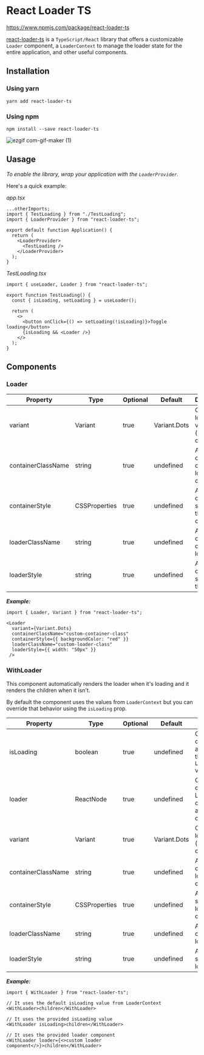 # React Loader TS

https://www.npmjs.com/package/react-loader-ts

[react-loader-ts](https://www.npmjs.com/package/react-loader-ts) is a `TypeScript/React` library that offers a customizable `Loader` component, a `LoaderContext` to manage the loader state for the entire application, and other useful components.

## Installation

### Using yarn

`yarn add react-loader-ts`

### Using npm

`npm install --save react-loader-ts`

![ezgif com-gif-maker (1)](https://user-images.githubusercontent.com/55654811/131927627-3678fcd6-34d4-4bc3-9504-325235a0a531.gif)

## Uasage

_To enable the library, wrap your application with the `LoaderProvider`._

Here's a quick example:

_app.tsx_

```
...otherImports;
import { TestLoading } from "./TestLoading";
import { LoaderProvider } from "react-loader-ts";

export default function Application() {
  return (
    <LoaderProvider>
      <TestLoading />
    </LoaderProvider>
  );
}
```

_TestLoading.tsx_

```
import { useLoader, Loader } from "react-loader-ts";

export function TestLoading() {
  const { isLoading, setLoading } = useLoader();

  return (
    <>
      <button onClick={() => setLoading(!isLoading)}>Toggle loading</button>
      {isLoading && <Loader />}
    </>
  );
}
```

## Components

### Loader

| Property           | Type          | Optional | Default      | Description                                         |
| ------------------ | ------------- | -------- | ------------ | --------------------------------------------------- |
| variant            | Variant       | true     | Variant.Dots | Change the loader variant (`CircleDots` or `Dots`). |
| containerClassName | string        | true     | undefined    | Add a custom class to the loader container.         |
| containerStyle     | CSSProperties | true     | undefined    | Add custom styles to the loader container.          |
| loaderClassName    | string        | true     | undefined    | Add a custom class to the loader.                   |
| loaderStyle        | string        | true     | undefined    | Add custom styles to the loader.                    |

**_Example:_**

```
import { Loader, Variant } from "react-loader-ts";

<Loader
  variant={Variant.Dots}
  containerClassName="custom-container-class"
  containerStyle={{ backgroundColor: "red" }}
  loaderClassName="custom-loader-class"
  loaderStyle={{ width: "50px" }}
 />
```

### WithLoader

This component automatically renders the loader when it's loading and it renders the children when it isn't.

By default the component uses the values from `LoaderContext` but you can override that behavior using the `isLoading` prop.

| Property           | Type          | Optional | Default      | Description                                                           |
| ------------------ | ------------- | -------- | ------------ | --------------------------------------------------------------------- |
| isLoading          | boolean       | true     | undefined    | Override the default logic and don't use the `LoaderContext` values.  |
| loader             | ReactNode     | true     | undefined    | Override the default Loader component and provide a custom one.       |
| variant            | Variant       | true     | Variant.Dots | Change the loader variant (`CircleDots` or `Dots`).                   |
| containerClassName | string        | true     | undefined    | Add a custom class to the loader container.                           |
| containerStyle     | CSSProperties | true     | undefined    | Add custom styles to the loader container.                            |
| loaderClassName    | string        | true     | undefined    | Add a custom class to the loader.                                     |
| loaderStyle        | string        | true     | undefined    | Add custom styles to the loader.                                      |

**_Example:_**

```
import { WithLoader } from "react-loader-ts";

// It uses the default isLoading value from LoaderContext
<WithLoader>children</WithLoader>

// It uses the provided isLoading value
<WithLoader isLoading>children</WithLoader>

// It uses the provided loader component
<WithLoader loader={<>custom loader component</>}>children</WithLoader>
```
